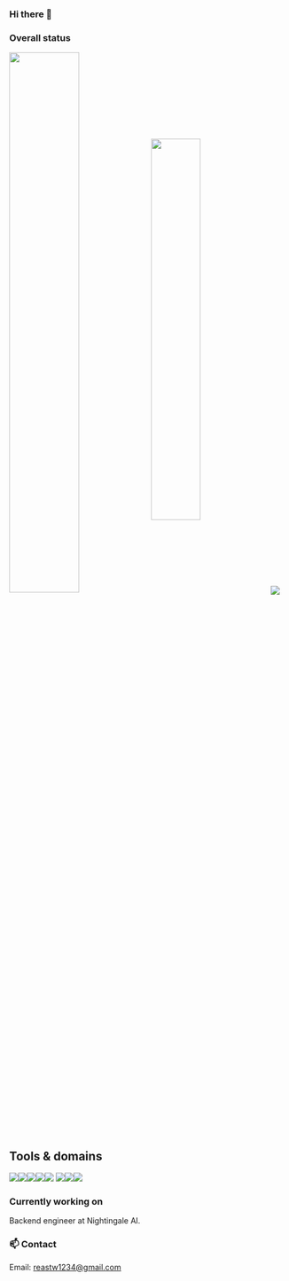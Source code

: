 ### Hi there 👋

### Overall status

<img 
  align="center"
  width="50%"
  src="https://github-readme-stats.vercel.app/api?username=darkborderman&include_all_commits=true"
/>
<img
  align="center"
  width="42%"
  src="https://github-readme-stats.vercel.app/api/top-langs/?username=darkborderman&exclude_repo=schoolWorks&layout=compact"
/>
<img src="https://img.shields.io/stackexchange/stackoverflow/r/10534976" />

## Tools & domains

<img src="https://img.shields.io/badge/Language-Python3.7-brightgreen" /><img src="https://img.shields.io/badge/Framework-FastAPI-brightgreen" /><img src="https://img.shields.io/badge/Cloud-AWS-brightgreen" /><img src="https://img.shields.io/badge/Tools-PostgreSQL-brightgreen" /><img src="https://img.shields.io/badge/Tools-Docker-brightgreen" />
<img src="https://img.shields.io/badge/Tools-Kafka-brightgreen" /><img src="https://img.shields.io/badge/Language-JavaScript-lightgrey" /><img src="https://img.shields.io/badge/Framework-React-lightgrey" />


### Currently working on

Backend engineer at Nightingale AI.

### 📫 Contact

Email: reastw1234@gmail.com


<!--
Here are some ideas to get you started:

- 👯 I’m looking to collaborate on ...
- 🤔 I’m looking for help with ...
- 💬 Ask me about ...
- 😄 Pronouns: ...
- ⚡ Fun fact: ...
-->
